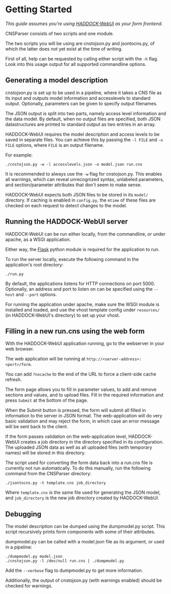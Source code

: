 Getting Started
===============

*This guide assumes you're using [HADDOCK-WebUI](https://github.com/cjsmeele/HADDOCK-WebUI) as your form frontend*.

CNSParser consists of two scripts and one module.

The two scripts you will be using are cnstojson.py and jsontocns.py, of
which the latter does not yet exist at the time of writing.

First of all, help can be requested by calling either script with the
`-h` flag. Look into this usage output for all supported commandline
options.

Generating a model description
------------------------------

cnstojson.py is set up to be used in a pipeline, where it takes a CNS
file as its input and outputs model information and accesslevels to
standard output. Optionally, parameters can be given to specify output
filenames.

The JSON output is split into two parts, namely access level information
and the data model. By default, when no output files are specified, both
JSON datastructures are printed to standard output as two entries in an array.

HADDOCK-WebUI requires the model description and access levels to be
saved in separate files. You can achieve this by passing the `-l FILE`
and `-o FILE` options, where `FILE` is an output filename.

For example:

    ./cnstojson.py -w -l accesslevels.json -o model.json run.cns

It is recommended to always use the `-w` flag for cnstojson.py. This
enables all warnings, which can reveal unrecognized syntax, unlabeled
parameters, and section/parameter attributes that don't seem to make
sense.

HADDOCK-WebUI expects both JSON files to be stored in its `model/`
directory. If caching is enabled in `config.py`, the `mtime` of these
files are checked on each request to detect changes to the model.

Running the HADDOCK-WebUI server
--------------------------------

HADDOCK-WebUI can be run either locally, from the commandline, or under
apache, as a WSGI application.

Either way, the [Flask](http://flask.pocoo.org/) python module is
required for the application to run.

To run the server locally, execute the following command in the
application's root directory:

    ./run.py

By default, the applications listens for HTTP connections on port 5000.
Optionally, an address and port to listen on can be specified using the
`--host` and `--port` options.

For running the application under apache, make sure the WSGI module is
installed and loaded, and use the vhost template config under
`resources/` (in HADDOCK-WebUI's directory) to set up your vhost.


Filling in a new run.cns using the web form
-------------------------------------------

With the HADDOCK-WebUI application running, go to the webserver in your
web browser.

The web application will be running at
`http://<server-address>:<port>/form`.

You can add `?nocache` to the end of the URL to force a client-side
cache refresh.

The form page allows you to fill in parameter values, to add and remove
sections and values, and to upload files. Fill in the required
information and press `Submit` at the bottom of the page.

When the Submit button is pressed, the form will submit all filled in
information to the server in JSON format. The web-application will do
very basic validation and may reject the form, in which case an error
message will be sent back to the client.

If the form passes validation on the web-application level,
HADDOCK-WebUI creates a job directory in the directory specified in its
configuration. The uploaded JSON data as well as all uploaded files
(with temporary names) will be stored in this directory.

The script used for converting the form data back into a run.cns file is
currently not run automatically. To do this manually, run the following
command from the CNSParser directory:

    ./jsontocns.py -t template.cns job_directory

Where `template.cns` is the same file used for generating the JSON
model, and `job_directory` is the new job directory created by
HADDOCK-WebUI.

Debugging
---------

The model description can be dumped using the dumpmodel.py script. This
script recursively prints form components with some of their attributes.

dumpmodel.py can be called with a model.json file as its argument, or
used in a pipeline:

    ./dumpmodel.py model.json
    ./cnstojson.py -l /dev/null run.cns | ./dumpmodel.py

Add the `--verbose` flag to dumpmodel.py to get more information.

Additionally, the output of cnstojson.py (with warnings enabled) should
be checked for warnings.
